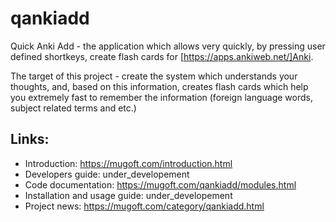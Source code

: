 # qankiadd

Quick Anki Add - the application which allows very quickly, by pressing user defined shortkeys, create flash cards for [https://apps.ankiweb.net/]Anki.

The target of this project - create the system which understands your thoughts, and, based on this information, creates flash cards which help you extremely fast to remember the information (foreign language words, subject related terms and etc.)


## Links:

- Introduction: https://mugoft.com/introduction.html
- Developers guide: under_developement
- Code documentation: https://mugoft.com/qankiadd/modules.html
- Installation and usage guide: under_developement
- Project news: https://mugoft.com/category/qankiadd.html


